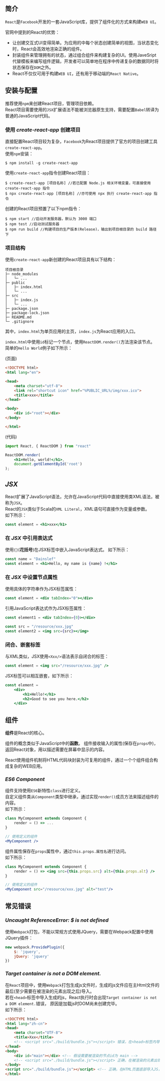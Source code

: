 ## 简介
`React`是`Facebook`开发的一套JavaScript库，提供了组件化的方式来构建`WEB UI`。

官网中提到的React的优势：

- 让创建交互式UI变得简单。为应用的中每个状态创建简单的视图，当状态变化时，React会高效地渲染正确的组件。
- 封装组件来管理拥有的状态，通过组合组件来构建复杂的UI。使用JaveSript代替模板来编写组件逻辑，开发者可以简单地在程序中传递复杂的数据同时将状态保存在`DOM`之外。
- React不仅仅可用于构建`WEB UI`，还有用于移动端的`React Native`。



## 安装与配置
推荐使用`npm`来创建React项目，管理项目依赖。  
React项目需要使用的`JSX`扩展语法不能被浏览器原生支持，需要配置`Babel`转译为普通的JavaScript代码。

### 使用 *create-react-app* 创建项目
直接配置React项目较为复杂，`Facebook`为React项目提供了官方的项目创建工具`create-react-app`。  
使用`npm`安装：

```
$ npm install -g create-react-app
```

使用`create-react-app`指令创建React项目：

```
$ create-react-app [项目名称] //若已配置 Node.js 相关环境变量，可直接使用 create-react-app 指令
$ npx create-react-app [项目名称] //亦可使用 npx 执行 create-react-app 指令
```

创建的React项目预置了以下npm指令：

```
$ npm start //启动开发服务器，默认为 3000 端口
$ npm test //启动测试服务器
$ npm run build //构建项目的生产版本(Release)，输出到项目根目录的 build 路径下
```

### 项目结构
使用`create-react-app`新创建的React项目具有以下结构：

```
项目根目录
├─ node_modules
│   └─ ...
├─ public
│   ├─ index.html
│   └─ ...
├─ src
│   ├─ index.js
│   └─ ...
├─ package.json
├─ package-lock.json
├─ README.md
└─ .gitignore
```

其中，`index.html`为单页应用的主页，`index.js`为React应用的入口。

`index.html`中使用`id`标记一个节点，使用`ReactDOM.render()`方法渲染该节点。  
简单的`Hello World`例子如下所示：

(页面)

```html
<!DOCTYPE html>
<html lang="en">

<head>
	<meta charset="utf-8">
	<link rel="shortcut icon" href="%PUBLIC_URL%/img/xxx.ico">
	<title>xxx</title>
</head>

<body>
	<div id="root"></div>
</body>

</html>
```

(代码)

```jsx
import React, { ReactDOM } from "react"

ReactDOM.render(
	<h1>Hello, world!</h1>,
	document.getElementById('root')
);
```



## *JSX*
React扩展了JavaScript语法，允许在JavaScript代码中直接使用类XML语法，被称为`JSX`。  
React的`JSX`类似于Scala的`XML Literal`，XML语句可直接作为变量或参数。  
如下所示：

```jsx
const element = <h1>xxx</h1>
```

### 在 *JSX* 中引用表达式
使用`{}`(**花括号**)在JSX标签中嵌入JavaScript表达式。
如下所示：

```jsx
const name = "Dainslef"
const element = <h1>Hello, my name is {name} !</h1>
```

### 在 *JSX* 中设置节点属性
使用具体的字符串作为JSX标签属性：

```jsx
const element = <div tabIndex="0"></div>
```

引用JavaScript表达式作为JSX标签属性：

```jsx
const element1 = <div tabIndex={0}></div>

const src = "/resource/xxx.jpg"
const element2 = <img src={src}></img>
```

### 闭合、嵌套标签
与XML类似，JSX使用`<Xxx/>`语法表示自闭合的标签：

```jsx
const element = <img src="/resource/xxx.jpg" />
```

JSX标签可以相互嵌套，如下所示：

```jsx
const element = 
	<div>
		<h1>Hello!</h1>
		<h2>Good to see you here.</h2>
	</div>
```



## 组件
**组件**是React的核心。

组件的概念类似于JavaScript中的**函数**。
组件接收输入的属性(保存在`props`中)，返回React对象，用以描述需要在屏幕中显示的内容。

React使用组件机制将HTML代码块封装为可复用的组件，通过一个个组件组合构成复杂的WEB应用。

### *ES6 Component*
组件支持使用`ES6`新特性`class`进行定义。  
自定义组件类从`Component`类型中继承，通过实现`render()`成员方法来描述组件的内容。  
如下所示：

```jsx
class MyComponent extends Component {
	render = () => ...
}

// 使用定义的组件
<MyComponent />
```

组件属性保存在`props`属性中，通过`this.props.属性名`进行访问。  
如下所示：

```jsx
class MyComponent extends Component {
	render = () => <img src={this.props.src} alt={this.props.alt} />
}

// 使用定义的组件
<MyComponent src="/resource/xxx.jpg" alt="test"/>
```



## 常见错误

### *Uncaught ReferenceError: $ is not defined*
使用`Webpack`打包，不能以常规方式使用JQuery，需要在Webpack配置中使用JQuery插件：

```js
new webpack.ProvidePlugin({
	$: 'jquery',
	jQuery: 'jquery'
})
```

### *Target container is not a DOM element.*
在`React`项目中，使用`Webpack`打包生成js文件时，生成的js文件应在主Html文件的最后(至少需要在被渲染的元素出现之后)导入。  
若在`<head>`标签中导入生成的js，React执行时会出现`Target container is not a DOM element.`错误，
原因是加载js时DOM尚未创建完毕。  
如下所示：

```html
<!DOCTYPE html>
<html lang="zh-cn">
<head>
	<meta charset="UTF-8">
	<title>Xxx</title>
	<!-- <script src="./build/bundle.js"></script> 错误，在<head>标签内导入js会出现错误 -->
</head>
<body>
	<div id="main"></div> <!-- 假设需要被渲染的节点id为 main -->
	<!-- <script src="./build/bundle.js"></script> 正确，在被渲染的元素出现后加载js，能够正常渲染元素 -->
</body>
<script src="./build/bundle.js"></script> <!-- 正确，在HTML页面底部导入JS，此时DOM已被加载完毕 -->
</html>
```
